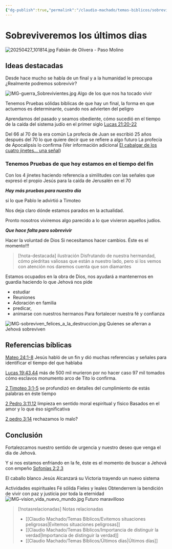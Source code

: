 ```yaml
---
{"dg-publish":true,"permalink":"/claudio-machado/temas-biblicos/sobreviveremos-los-ultimos-dias/","title":"Sobreviveremos los últimos dias","tags":["últimos_dias"]}
---
```


#  Sobreviveremos los últimos dias

![20250427_101814.jpg](/img/user/07%20-%20Personal/Im%C3%A1genes/20250427_101814.jpg)
<span class="pie-foto">Fabián de Olivera - Paso Molino</span>
## Ideas destacadas 
Desde hace mucho se habla de un final y a la humanidad le preocupa 
¿Realmente podremos sobrevivir?

![IMG-guerra_Sobrevivientes.jpg](/img/user/07%20-%20Personal/Im%C3%A1genes/IMG-guerra_Sobrevivientes.jpg)
<span class="pie-foto">Algo de los que nos ha tocado vivir</span>


Tenemos Pruebas sólidas bíblicas de que hay un final, la forma en que actuemos es determinante, cuando nos advierten del peligro 

Aprendamos del pasado y seamos obediente, cómo sucedió en el tiempo de la caída del sistema judío en el primer siglo [Lucas 21:20-22](https://wol.jw.org/es/wol/b/r4/lp-s/nwtsty/42/21#v=42:21:20-42:21:22) 


Del 66 al 70 de la era común 
La profecía de Juan se escribió 25 años después del 70 lo que quiere decir que se refiere a algo futuro 
La profecía de Apocalipsis lo confirma (Ver información adicional [El cabalgar de los cuatro jinetes... una señal](https://wol.jw.org/es/wol/d/r4/lp-s/1983366?q=4+jinetes&p=par)) 


### Tenemos Pruebas de que hoy estamos en el tiempo del fin


Con los 4 jinetes haciendo referencia a similitudes con las señales que expresó el propio Jesús para la caída de Jerusalén en el 70

***Hay más pruebas para nuestro día***

si lo que Pablo le advirtió a Timoteo 

Nos deja claro dónde estamos parados en la actualidad.

Pronto nosotros viviremos algo parecido a lo que vivieron aquellos judíos.


***Que hace falta para sobrevivir***

Hacer la voluntad de Dios 
Si necesitamos hacer cambios. Éste es el momento!!!

>[!nota-destacada] ilustración 
>Disfrutando de nuestra hermandad, cómo piedritas valiosas que están a nuestro lado, pero si los vemos con atención nos daremos cuenta que son diamantes 

Estamos ocupados en la obra de Dios, nos ayudará a mantenernos en guardia haciendo lo que Jehová nos pide 
- estudiar 
- Reuniones 
- Adoración en familia 
- predicar, 
- animarse con nuestros hermanos 
Para fortalecer nuestra fé y confianza 

![IMG-sobreviven_felices_a_la_destruccion.jpg](/img/user/07%20-%20Personal/Im%C3%A1genes/IMG-sobreviven_felices_a_la_destruccion.jpg)
<span class="pie-foto">Quienes se aferran a Jehová sobreviven</span>
## Referencias bíblicas

[Mateo 24:1-8](https://wol.jw.org/es/wol/b/r4/lp-s/nwtsty/40/24#v=40:24:1-40:24:8) Jesús habló de un fin y dió muchas referencias y señales para identificar el tiempo del que hablaba 

[Lucas 19:43,44](https://wol.jw.org/es/wol/b/r4/lp-s/nwtsty/42/19#v=42:19:43-42:19:44) más de 500 mil murieron por no hacer caso 97 mil tomados cómo esclavos monumento arco de Tito lo confirma.

[2 Timoteo 3:1-5](https://wol.jw.org/es/wol/b/r4/lp-s/nwtsty/55/3#v=55:3:1-55:3:5) se profundizó en detalles del cumplimiento de estás palabras en éste tiempo 

[2 Pedro 3:11,12](https://wol.jw.org/es/wol/b/r4/lp-s/nwtsty/61/3#v=61:3:11-61:3:12) limpieza en sentido moral espiritual y físico 
Basados en el amor y lo que éso significativa 

[2 pedro 3:14](https://wol.jw.org/es/wol/b/r4/lp-s/nwtsty/61/3#v=61:3:14) rechazamos lo malo?

## Conclusión 

Fortalezcamos nuestro sentido de urgencia y nuestro deseo que venga el día de Jehová. 

Y si nos estamos enfriando en la fe, éste es el momento de buscar a Jehová con empeño [Sofonías 2:2,3](https://wol.jw.org/es/wol/b/r4/lp-s/nwtsty/36/2#v=36:2:2-36:2:3)

El caballo blanco Jesús 
Alcanzará su Victoria trayendo un nuevo sistema 

Actividades espirituales 
Fé sólida
Fieles y leales 
Obtenderrem la bendición de vivir con paz y justicia por toda la eternidad 
![IMG-vision_vida_nuevo_mundo.jpg](/img/user/07%20-%20Personal/Im%C3%A1genes/IMG-vision_vida_nuevo_mundo.jpg)
<span class="pie-foto">Futuro maravilloso </span>


> [!notasrelacionadas] Notas relacionadas
> - [[Claudio Machado/Temas Bíblicos/Evitemos situaciones peligrosas\|Evitemos situaciones peligrosas]]
> - [[Claudio Machado/Temas Bíblicos/Importancia de distinguir la verdad\|Importancia de distinguir la verdad]]
> - [[Claudio Machado/Temas Bíblicos/Últimos días\|Últimos días]]

